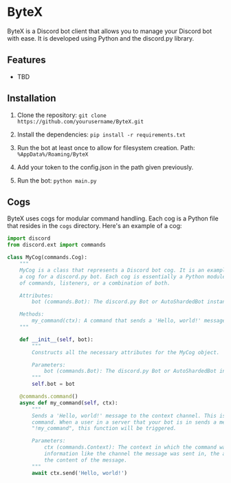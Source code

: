 # ByteX

ByteX is a Discord bot client that allows you to manage your Discord bot with ease. It is developed using Python and the discord.py library.

## Features

- TBD

## Installation

1. Clone the repository: `git clone https://github.com/yourusername/ByteX.git`

2. Install the dependencies: `pip install -r requirements.txt`

3. Run the bot at least once to allow for filesystem creation. Path: `%AppData%/Roaming/ByteX`

4. Add your token to the config.json in the path given previously.

5. Run the bot: `python main.py`

## Cogs

ByteX uses cogs for modular command handling. Each cog is a Python file that resides in the `cogs` directory. Here's an example of a cog:

```python
import discord
from discord.ext import commands

class MyCog(commands.Cog):
    """
    MyCog is a class that represents a Discord bot cog. It is an example of how to structure
    a cog for a discord.py bot. Each cog is essentially a Python module that contains a collection
    of commands, listeners, or a combination of both.

    Attributes:
        bot (commands.Bot): The discord.py Bot or AutoShardedBot instance.

    Methods:
        my_command(ctx): A command that sends a 'Hello, world!' message to the context channel.
    """

    def __init__(self, bot):
        """
        Constructs all the necessary attributes for the MyCog object.

        Parameters:
            bot (commands.Bot): The discord.py Bot or AutoShardedBot instance.
        """
        self.bot = bot

    @commands.command()
    async def my_command(self, ctx):
        """
        Sends a 'Hello, world!' message to the context channel. This is an example of a simple
        command. When a user in a server that your bot is in sends a message with the content
        "!my_command", this function will be triggered.

        Parameters:
            ctx (commands.Context): The context in which the command was called. This contains
            information like the channel the message was sent in, the author of the message, and
            the content of the message.
        """
        await ctx.send('Hello, world!')
